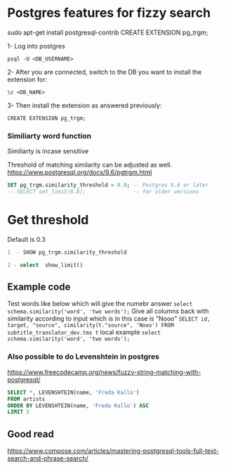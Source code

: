 # Postgres features for fizzy search

sudo apt-get install postgresql-contrib
CREATE EXTENSION pg_trgm;

1- Log into postgres

`psql -U <DB_USERNAME>`

2- After you are connected, switch to the DB you want to install the extension for:

`\c <DB_NAME>`

3- Then install the extension as answered previously:

`CREATE EXTENSION pg_trgm;`

### Similiarty word function

Similiarty is incase sensitive

Threshold of matching similarity can be adjusted as well.
https://www.postgresql.org/docs/9.6/pgtrgm.html

```sql
SET pg_trgm.similarity_threshold = 0.8; -- Postgres 9.6 or later
-- SELECT set_limit(0.8);               -- for older versions
```

# Get threshold

Default is 0.3

```sql
1  - SHOW pg_trgm.similarity_threshold

2 - select  show_limit()
```

## Example code

Test words like below which will give the numebr answer
`select schema.similarity('word', 'two words');`
Give all columns back with similarity according to input which is in this case is "Nooo"
`SELECT id, target, "source", similarity(t."source", 'Nooo') FROM subtitle_translator_dev.tms t`
local example
`select schema.similarity('word', 'two words');`

### Also possible to do Levenshtein in postgres

https://www.freecodecamp.org/news/fuzzy-string-matching-with-postgresql/

```sql
SELECT *, LEVENSHTEIN(name, 'Freda Kallo')
FROM artists
ORDER BY LEVENSHTEIN(name, 'Freda Kallo') ASC
LIMIT 5
```

## Good read

https://www.compose.com/articles/mastering-postgresql-tools-full-text-search-and-phrase-search/
